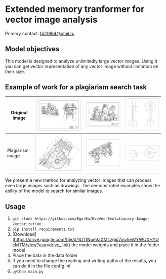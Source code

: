 # Extended memory tranformer for vector image analysis

Primary contact: tik11994@mail.ru

## Model objectives

This model is designed to analyze unlimitedly large vector images. Using it you can get vector representation of any vector image without limitation on their size.

## Example of work for a plagiarism search task

| Original image       | ![](test_image/orig/Щековая_дробилка_СМД-60А.png)    | ![](test_image/orig/Вальцы_смесительные.png)    | ![](test_image/orig/штука.png) |
|------------------|-------------------------------------------------------------|------------------------------------------------------------|------------------------------------------------------------|
| Plagiarism image | ![](test_image/plag/Щековая_дробилка_СМД-60А_plag.png) | ![](test_image/plag/Вальцы_смесительные_plag.png) | ![](test_image/plag/штука_plag.png) |

We present a new method for analyzing vector images that can process even large images such as drawings. The demonstrated examples show the ability of the model to search for similar images. 

## Usage

1. ``git clone https://github.com/EgorBa/EvoVec-Evolutionary-Image-Vectorization``
2. ``pip install requirements.txt``
3. [Download] (https://drive.google.com/file/d/1OTfNueVaXMzzgjd7mvheWYWUXHYUcMTM/view?usp=drive_link) the model weights and place it in the folder model
4. Place the data in the data folder
5. If you need to change the reading and writing paths of the results, you can do it in the file config.ini
6. ``python main.py``
